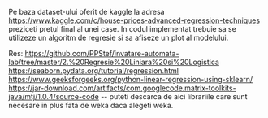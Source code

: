 Pe baza dataset-ului oferit de kaggle la adresa https://www.kaggle.com/c/house-prices-advanced-regression-techniques preziceti pretul final al unei case.
In codul implementat trebuie sa se utilizeze un algoritm de regresie si sa afiseze un plot al modelului.


Res:
https://github.com/PPStef/invatare-automata-lab/tree/master/2.%20Regresie%20Liniara%20si%20Logistica
https://seaborn.pydata.org/tutorial/regression.html
https://www.geeksforgeeks.org/python-linear-regression-using-sklearn/
https://jar-download.com/artifacts/com.googlecode.matrix-toolkits-java/mtj/1.0.4/source-code -- puteti descarca de aici librariile care sunt necesare in plus fata de weka daca alegeti weka.